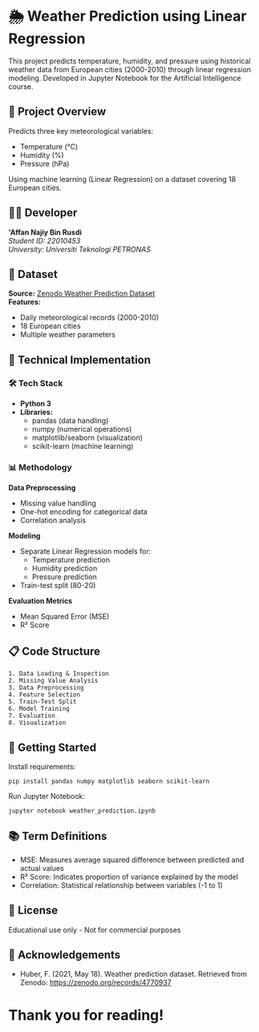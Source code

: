 # 🌦️ Weather Prediction using Linear Regression

This project predicts temperature, humidity, and pressure using historical weather data from European cities (2000-2010) through linear regression modeling. Developed in Jupyter Notebook for the Artificial Intelligence course.

## 📌 Project Overview

Predicts three key meteorological variables:

- Temperature (°C)
- Humidity (%)
- Pressure (hPa)

Using machine learning (Linear Regression) on a dataset covering 18 European cities.

## 👨‍💻 Developer

**'Affan Najiy Bin Rusdi**  
_Student ID: 22010453_  
_University: Universiti Teknologi PETRONAS_

## 📂 Dataset

**Source:** [Zenodo Weather Prediction Dataset](https://zenodo.org/records/4770937)  
**Features:**

- Daily meteorological records (2000-2010)
- 18 European cities
- Multiple weather parameters

## 🔧 Technical Implementation

### 🛠️ Tech Stack

- **Python 3**
- **Libraries:**
  - pandas (data handling)
  - numpy (numerical operations)
  - matplotlib/seaborn (visualization)
  - scikit-learn (machine learning)

### 📊 Methodology

**Data Preprocessing**

- Missing value handling
- One-hot encoding for categorical data
- Correlation analysis

**Modeling**

- Separate Linear Regression models for:
  - Temperature prediction
  - Humidity prediction
  - Pressure prediction
- Train-test split (80-20)

**Evaluation Metrics**

- Mean Squared Error (MSE)
- R² Score

## 📋 Code Structure

```plaintext
1. Data Loading & Inspection
2. Missing Value Analysis
3. Data Preprocessing
4. Feature Selection
5. Train-Test Split
6. Model Training
7. Evaluation
8. Visualization
```

## 🚀 Getting Started

Install requirements:

```
pip install pandas numpy matplotlib seaborn scikit-learn
```

Run Jupyter Notebook:

```
jupyter notebook weather_prediction.ipynb
```

## 📚 Term Definitions

- MSE: Measures average squared difference between predicted and actual values
- R² Score: Indicates proportion of variance explained by the model
- Correlation: Statistical relationship between variables (-1 to 1)

## 📜 License

Educational use only - Not for commercial purposes

## 🙏 Acknowledgements

- Huber, F. (2021, May 18). Weather prediction dataset. Retrieved from Zenodo: https://zenodo.org/records/4770937

# Thank you for reading!
